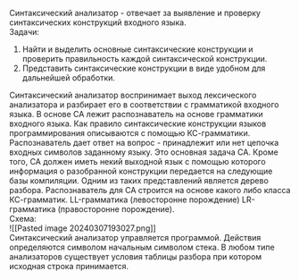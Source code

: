 Синтаксический анализатор - отвечает за выявление и проверку синтаксических конструкций входного языка.  
Задачи:  
1. Найти и выделить основные синтаксические конструкции и проверить правильность каждой синтаксической конструкции.
2. Представить синтаксические конструкции в виде удобном для дальнейшей обработки.
  
Синтаксический анализатор воспринимает выход лексического анализатора и разбирает его в соответствии с грамматикой входного языка. В основе СА лежит распознаватель на основе грамматики входного языка. Как правило синтаксические конструкции языков программирования описываются с помощью КС-грамматики. Распознаватель дает ответ на вопрос - принадлежит или нет цепочка входных символов заданному языку. Это основная задача СА. Кроме того, СА должен иметь некий выходной язык с помощью которого информация о разобранной конструкции передается на следующие базы компиляции. Одним из таких представлений является дерево разбора. Распознаватель для СА строится на основе какого либо класса КС-грамматик. LL-грамматика (левосторонне порождение) LR-грамматика (правосторонне порождение).  
Схема:  
![[Pasted image 20240307193027.png]]  
Синтаксический анализатор управляется программой. Действия определяются символом начальным символом стека. В любом типе анализаторов существует условия таблицы разбора при котором исходная строка принимается.  
